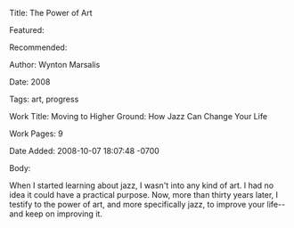 Title: The Power of Art

Featured: 

Recommended: 

Author: Wynton Marsalis

Date: 2008

Tags: art, progress

Work Title: Moving to Higher Ground: How Jazz Can Change Your Life

Work Pages:  9

Date Added: 2008-10-07 18:07:48 -0700

Body:

When I started learning about jazz, I wasn't into any kind of art. I had no idea it could have a practical purpose. Now, more than thirty years later, I testify to the power of art, and more specifically jazz, to improve your life--and keep on improving it.


